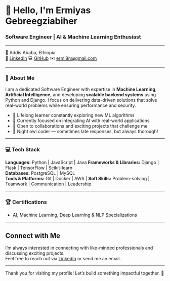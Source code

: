 # 👋 Hello, I'm Ermiyas Gebreegziabiher  
### Software Engineer |  AI & Machine Learning Enthusiast

---

📍 Addis Ababa, Ethiopia  
🔗 [LinkedIn](https://www.linkedin.com/in/ermiyas-gebreegziabiher-262321224)
💻 [GitHub](https://github.com/Ermi1223)
✉️ ermi8n@gmail.com  

---

### 💫 About Me

I am a dedicated Software Engineer with expertise in **Machine Learning**, **Artificial Intelligence**, and developing **scalable backend systems** using Python and Django. I focus on delivering data-driven solutions that solve real-world problems while ensuring performance and security.


- 🌱 Lifelong learner constantly exploring new ML algorithms
- 👀 Currently focused on integrating AI with real-world applications
- 🤝 Open to collaborations and exciting projects that challenge me  
- 🌙 Night owl coder — sometimes late responses, but always thorough! 

---

### 💻 Tech Stack

**Languages:** Python | JavaScript | Java
**Frameworks & Libraries:** Django | Flask | TensorFlow | Scikit-learn  
**Databases:** PostgreSQL | MySQL  
**Tools & Platforms:** Git | Docker | AWS |
**Soft Skills:** Problem-solving | Teamwork | Communication | Leadership

---

### 🏆 Certifications

- AI, Machine Learning, Deep Learning & NLP Specializations

 
---

## Connect with Me

I’m always interested in connecting with like-minded professionals and discussing exciting projects.  
Feel free to reach out via [LinkedIn](https://www.linkedin.com/in/ermiyas-gebreegziabiher-262321224) or send me an email.

---

Thank you for visiting my profile! Let’s build something impactful together. 🚀
